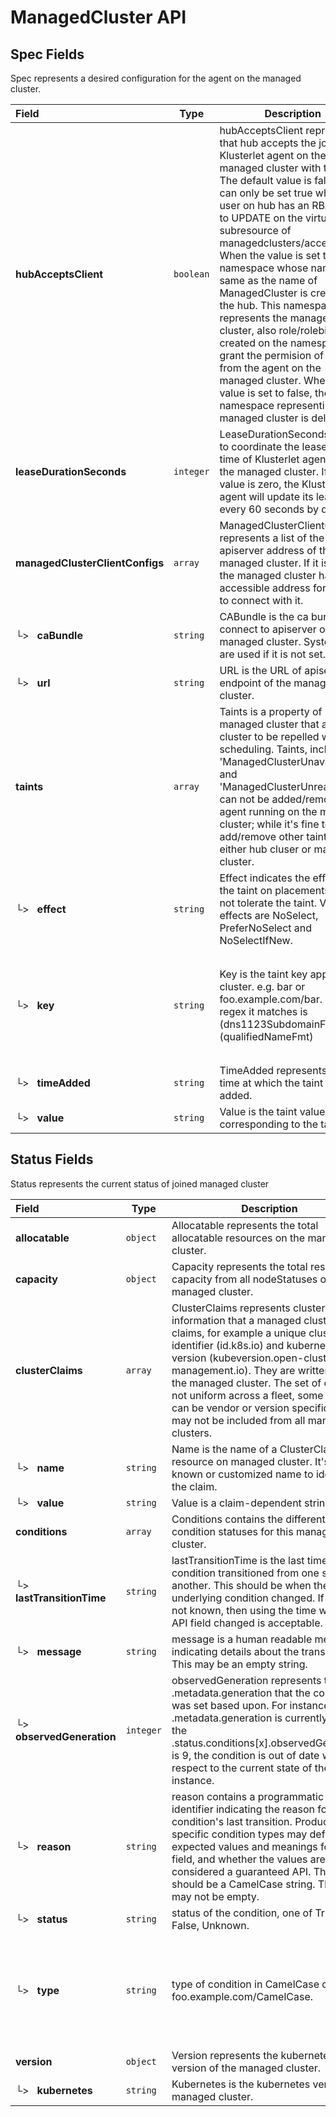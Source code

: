 # ManagedCluster API

## Spec Fields

Spec represents a desired configuration for the agent on the managed cluster.

| Field | Type | Description | Validations |
|:---|---|---|---|
|  **hubAcceptsClient** | `boolean` | hubAcceptsClient represents that hub accepts the joining of Klusterlet agent on the managed cluster with the hub. The default value is false, and can only be set true when the user on hub has an RBAC rule to UPDATE on the virtual subresource of managedclusters/accept. When the value is set true, a namespace whose name is the same as the name of ManagedCluster is created on the hub. This namespace represents the managed cluster, also role/rolebinding is created on the namespace to grant the permision of access from the agent on the managed cluster. When the value is set to false, the namespace representing the managed cluster is deleted. | N/A |
|  **leaseDurationSeconds** | `integer` | LeaseDurationSeconds is used to coordinate the lease update time of Klusterlet agents on the managed cluster. If its value is zero, the Klusterlet agent will update its lease every 60 seconds by default | N/A |
|  **managedClusterClientConfigs** | `array` | ManagedClusterClientConfigs represents a list of the apiserver address of the managed cluster. If it is empty, the managed cluster has no accessible address for the hub to connect with it. | N/A |
| └>&nbsp;&nbsp; **caBundle** | `string` | CABundle is the ca bundle to connect to apiserver of the managed cluster. System certs are used if it is not set. | N/A |
| └>&nbsp;&nbsp; **url** | `string` | URL is the URL of apiserver endpoint of the managed cluster. | N/A |
|  **taints** | `array` | Taints is a property of managed cluster that allow the cluster to be repelled when scheduling. Taints, including 'ManagedClusterUnavailable' and 'ManagedClusterUnreachable', can not be added/removed by agent running on the managed cluster; while it's fine to add/remove other taints from either hub cluser or managed cluster. | N/A |
| └>&nbsp;&nbsp; **effect** | `string` | Effect indicates the effect of the taint on placements that do not tolerate the taint. Valid effects are NoSelect, PreferNoSelect and NoSelectIfNew. | N/A |
| └>&nbsp;&nbsp; **key** | `string` | Key is the taint key applied to a cluster. e.g. bar or foo.example.com/bar. The regex it matches is (dns1123SubdomainFmt/)?(qualifiedNameFmt) | `Pattern=^([a-z0-9]([-a-z0-9]*[a-z0-9])?(\.[a-z0-9]([-a-z0-9]*[a-z0-9])?)*/)?(([A-Za-z0-9][-A-Za-z0-9_.]*)?[A-Za-z0-9])$` |
| └>&nbsp;&nbsp; **timeAdded** | `string` | TimeAdded represents the time at which the taint was added. | N/A |
| └>&nbsp;&nbsp; **value** | `string` | Value is the taint value corresponding to the taint key. | N/A |
## Status Fields

Status represents the current status of joined managed cluster

| Field | Type | Description | Validations |
|:---|---|---|---|
|  **allocatable** | `object` | Allocatable represents the total allocatable resources on the managed cluster. | N/A |
|  **capacity** | `object` | Capacity represents the total resource capacity from all nodeStatuses on the managed cluster. | N/A |
|  **clusterClaims** | `array` | ClusterClaims represents cluster information that a managed cluster claims, for example a unique cluster identifier (id.k8s.io) and kubernetes version (kubeversion.open-cluster-management.io). They are written from the managed cluster. The set of claims is not uniform across a fleet, some claims can be vendor or version specific and may not be included from all managed clusters. | N/A |
| └>&nbsp;&nbsp; **name** | `string` | Name is the name of a ClusterClaim resource on managed cluster. It's a well known or customized name to identify the claim. | N/A |
| └>&nbsp;&nbsp; **value** | `string` | Value is a claim-dependent string | N/A |
|  **conditions** | `array` | Conditions contains the different condition statuses for this managed cluster. | N/A |
| └>&nbsp;&nbsp; **lastTransitionTime** | `string` | lastTransitionTime is the last time the condition transitioned from one status to another. This should be when the underlying condition changed.  If that is not known, then using the time when the API field changed is acceptable. | N/A |
| └>&nbsp;&nbsp; **message** | `string` | message is a human readable message indicating details about the transition. This may be an empty string. | N/A |
| └>&nbsp;&nbsp; **observedGeneration** | `integer` | observedGeneration represents the .metadata.generation that the condition was set based upon. For instance, if .metadata.generation is currently 12, but the .status.conditions[x].observedGeneration is 9, the condition is out of date with respect to the current state of the instance. | `Minimum=0` |
| └>&nbsp;&nbsp; **reason** | `string` | reason contains a programmatic identifier indicating the reason for the condition's last transition. Producers of specific condition types may define expected values and meanings for this field, and whether the values are considered a guaranteed API. The value should be a CamelCase string. This field may not be empty. | `Pattern=^[A-Za-z]([A-Za-z0-9_,:]*[A-Za-z0-9_])?$` |
| └>&nbsp;&nbsp; **status** | `string` | status of the condition, one of True, False, Unknown. | N/A |
| └>&nbsp;&nbsp; **type** | `string` | type of condition in CamelCase or in foo.example.com/CamelCase. | `Pattern=^([a-z0-9]([-a-z0-9]*[a-z0-9])?(\.[a-z0-9]([-a-z0-9]*[a-z0-9])?)*/)?(([A-Za-z0-9][-A-Za-z0-9_.]*)?[A-Za-z0-9])$` |
|  **version** | `object` | Version represents the kubernetes version of the managed cluster. | N/A |
| └>&nbsp;&nbsp; **kubernetes** | `string` | Kubernetes is the kubernetes version of managed cluster. | N/A |
